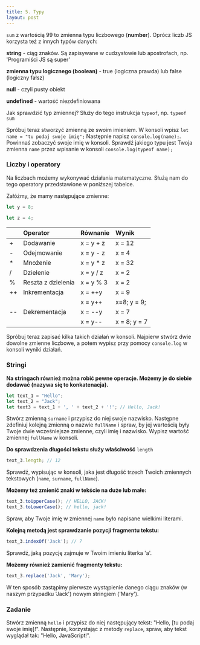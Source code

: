 ```yaml
---
title: 5. Typy
layout: post
---
```


`sum` z wartością 99 to zmienna typu liczbowego \(**number**\). Oprócz liczb JS korzysta też z innych typów danych:

**string** - ciąg znaków. Są zapisywane w cudzysłowie lub apostrofach, np. 'Programiści JS są super'

**zmienna typu logicznego \(boolean\)** - true \(logiczna prawda\) lub false \(logiczny fałsz\)

**null** - czyli pusty obiekt

**undefined** - wartość niezdefiniowana

Jak sprawdzić typ zmiennej? Służy do tego instrukcja `typeof`, np. `typeof sum`

Spróbuj teraz stworzyć zmienną ze swoim imieniem. W konsoli wpisz `let name = "tu podaj swoje imię";` Następnie napisz `console.log(name);`. Powinnaś zobaczyć swoje imię w konsoli. Sprawdź jakiego typu jest Twoja zmienna `name` przez wpisanie w konsoli `console.log(typeof name);`

### Liczby i operatory

Na liczbach możemy wykonywać działania matematyczne. Służą nam do tego operatory przedstawione w poniższej tabelce.

Załóżmy, że mamy następujące zmienne: 

```js
let y = 8;

let z = 4;

```

|  | Operator | Równanie | Wynik |
| :--- | :--- | :--- | :--- |
| + | Dodawanie | x = y + z | x = 12 |
| - | Odejmowanie | x = y - z | x = 4 |
| \* | Mnożenie | x = y \* z | x = 32 |
| / | Dzielenie | x = y / z | x = 2 |
| % | Reszta z dzielenia | x = y % 3 | x = 2 |
| ++ | Inkrementacja | x = ++y | x = 9 |
|  |  | x = y++ | x=8; y = 9; |
| -- | Dekrementacja | x = --y | x = 7 |
|  |  | x = y-- | x = 8; y = 7 |

Spróbuj teraz zapisać kilka takich działań w konsoli. Najpierw stwórz dwie dowolne zmienne liczbowe, a potem wypisz przy pomocy `console.log` w konsoli wyniki działań.

### Stringi

**Na stringach również można robić pewne operacje. Możemy je do siebie dodawać \(nazywa się to konkatenacja\).**

```js
let text_1 = "Hello";
let text_2 = "Jack";
let text3 = text_1 + ', ' + text_2 + '!'; // Hello, Jack!
```

Stwórz zmienną `surname` i przypisz do niej swoje nazwisko. Następne zdefiniuj kolejną zmienną o nazwie `fullName` i spraw, by jej wartością były Twoje dwie wcześniejsze zmienne, czyli imię i nazwisko. Wypisz wartość zmiennej `fullName` w konsoli.

**Do sprawdzenia długości tekstu służy właściwość** `length`

```js
text_3.length; // 12
```

Sprawdź, wypisując w konsoli, jaka jest długość trzech Twoich zmiennych tekstowych \(`name`, `surname`, `fullName`\).

**Możemy też zmienić znaki w tekście na duże lub małe:**

```js
text_3.toUpperCase(); // HELLO, JACK!
text_3.toLowerCase(); // hello, jack!
```

Spraw, aby Twoje imię w zmiennej `name` było napisane wielkimi literami.

**Kolejną metodą jest sprawdzanie pozycji fragmentu tekstu:**

```js
text_3.indexOf('Jack'); // 7
```

Sprawdź, jaką pozycję zajmuje w Twoim imieniu literka 'a'.

**Możemy również zamienić fragmenty tekstu:**

```js
text_3.replace('Jack', 'Mary');
```

W ten sposób zastąpimy pierwsze wystąpienie danego ciągu znaków \(w naszym przypadku 'Jack'\) nowym stringiem \('Mary'\).

### Zadanie

Stwórz zmienną `hello` i przypisz do niej następujący tekst: "Hello, \[tu podaj swoje imię\]!". Następnie, korzystając z metody `replace`, spraw, aby tekst wyglądał tak: "Hello, JavaScript!".

